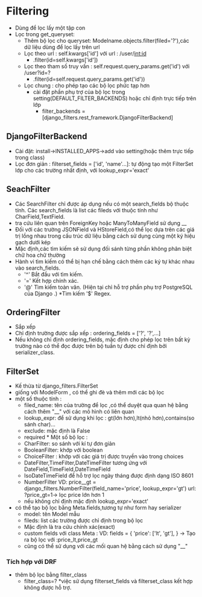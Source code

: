 # Filtering
* Dùng để lọc lấy một tập con 
* Lọc trong get_queryset:
   * Thêm bộ lọc cho queryset: Modelname.objects.filter(filed='?'),các dữ liệu dùng để lọc lấy trên url
   * Lọc theo url : self.kwargs['id'] với url : /user/<int:id>
       * .filter(id=self.kwargs['id'])
   * Lọc theo tham số truy vấn : self.request.query_params.get('id') với /user?id=?
       * .filter(id=self.request.query_params.get('id'))
   * Lọc chung : cho phép tạo các bộ lọc phức tạp hơn
      * cài đặt phần phụ trợ của bộ lọc trong setting(DEFAULT_FILTER_BACKENDS) hoặc chỉ định trực tiếp trên lớp 
          * filter_backends = [django_filters.rest_framework.DjangoFilterBackend]
## DjangoFilterBackend
   * Cài đặt: install->INSTALLED_APPS->add vào setting(hoặc thêm trực tiếp trong class)
   * Lọc đơn giản : filterset_fields = ['id', 'name'...]: tự động tạo một FilterSet lớp cho các trường nhất định, 
   với lookup_expr='exact'
## SeachFilter
   * Các SearchFilter chỉ được áp dụng nếu có một search_fields bộ thuộc tính. Các search_fields là list các fileds với thuộc tính như CharField,TextField.
   * tra cứu liên quan trên ForeignKey hoặc ManyToManyField sử dụng __
   * Đối với các trường JSONField và HStoreField,có thể lọc dựa trên các giá trị lồng nhau trong cấu trúc dữ liệu bằng cách sử dụng cùng một ký hiệu gạch dưới kép
   *  Mặc định,các tìm kiếm sẽ sử dụng đối sánh từng phần không phân biệt chữ hoa chữ thường
   * Hành vi tìm kiếm có thể bị hạn chế bằng cách thêm các ký tự khác nhau vào search_fields.
       * '^' Bắt đầu với tìm kiếm.
       * '=' Kết hợp chính xác.
       * '@' Tìm kiếm toàn văn. (Hiện tại chỉ hỗ trợ phần phụ trợ PostgreSQL của Django .)
       *Tìm kiếm '$' Regex.
## OrderingFilter
   * Sắp xếp
   * Chỉ định trường được sắp xếp : ordering_fields = ['?', '?',...]
   * Nếu không chỉ định ordering_fields, mặc định cho phép lọc trên bất kỳ trường nào có thể đọc được trên bộ tuần tự được chỉ định bởi serializer_class.

## FilterSet
   * Kế thừa từ django_filters.FilterSet
   * giống với ModelForm , có thể ghi đè  và thêm mới các bộ lọc
   * một số thuộc tính :
       * filed_name: tên của trường để lọc ,có thể duyệt qua quan hệ bằng cách thêm "__" với các mô hình có liên quan
       * lookup_expr: để sử dụng khi lọc : gt(lớn hơn),lt(nhỏ hơn),contains(so sánh char)...
       * exclude: mặc định là False
       * required
    * Một số bộ lọc :
       * CharFilter: so sánh với kí tự đơn giản
       * BooleanFilter: khớp với boolean
       * ChoiceFilter : khớp với các giá trị được truyền vào trong choices 
       * DateFilter,TimeFilter,DateTimeFilter tương ứng với DateField,TimeField,DateTimeField
       * IsoDateTimeField để hỗ trợ lọc ngày tháng được định dạng ISO 8601
       * NumberFilter
       VD: price__gt = django_filters.NumberFilter(field_name='price', lookup_expr='gt')
       url: ?price_gt=1-> lọc price lớn hơn 1
       * nếu không chỉ định mặc định lookup_expr='exact'
   * có thể tạo bộ lọc bằng Meta.fields,tương tự như form hay serializer
       * model: tên Model mẫu 
       * fileds: list các trường được chỉ định trong bộ lọc
       * Mặc định là tra cứu chính xác(exact)
       * custom fields với class Meta :
           VD: fields = {
            'price': ['lt', 'gt'],
        }
        -> Tạo ra bộ lọc  với :price_lt,price_gt
       * cũng có thể sử dụng với các mối quan hệ bằng cách sử dụng "__"
### Tích hợp với DRF
   * thêm bộ lọc bằng filter_class
       * filter_class=?
   *việc sử dụng filterset_fields và filterset_class kết hợp không được hỗ trợ.
